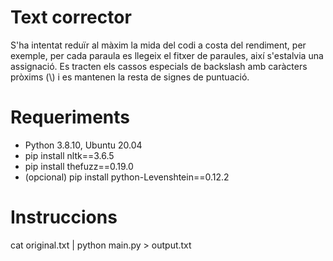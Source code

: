 # Text corrector
S'ha intentat reduïr al màxim la mida del codi a costa del rendiment, per exemple, per cada paraula es llegeix el fitxer de paraules, així s'estalvia una assignació.
Es tracten els cassos especials de backslash amb caràcters pròxims (\\) i es mantenen la resta de signes de puntuació. 

# Requeriments
 - Python 3.8.10, Ubuntu 20.04
 - pip install nltk==3.6.5
 - pip install thefuzz==0.19.0
 - (opcional) pip install python-Levenshtein==0.12.2

# Instruccions
cat original.txt | python main.py > output.txt
